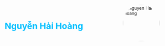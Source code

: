 <div align="left" style="display: flex; align-items: center; justify-content: space-between;">

  <!-- Tên -->
  <h1 style="color:#00BFFF; font-weight:700;">Nguyễn Hải Hoàng</h1>

  <!-- Hình bên phải -->
  <img src="[https://github.com/username/repo-name/blob/main/avatar.png?raw=true](https://github.com/HaiHoan15/HaiHoan15/blob/main/pic/avatar.jpg?raw=true)" 
       alt="Nguyen Hai Hoang" 
       width="120" 
       style="border-radius: 50%; margin-left: 20px;" />

</div>

